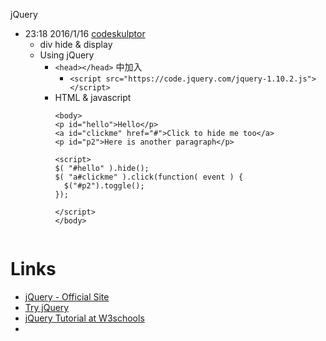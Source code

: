 jQuery

* 23:18 2016/1/16 [codeskulptor](http://www.codeskulptor.org/docs.html)
    * div hide & display
    * Using jQuery
        * `<head></head>`  中加入
           * `<script src="https://code.jquery.com/jquery-1.10.2.js"></script>`
        * HTML & javascript
            ```
            <body>
            <p id="hello">Hello</p>
            <a id="clickme" href="#">Click to hide me too</a>
            <p id="p2">Here is another paragraph</p>
            
            <script>
            $( "#hello" ).hide();
            $( "a#clickme" ).click(function( event ) {
              $("#p2").toggle();
            });

            </script>
            </body>
            
            
            ```
            
# Links

* [jQuery - Official Site](http://jquery.com/)
* [Try jQuery](https://www.codeschool.com/courses/try-jquery)
* [jQuery Tutorial at W3schools](http://www.w3schools.com/jquery/)
* 